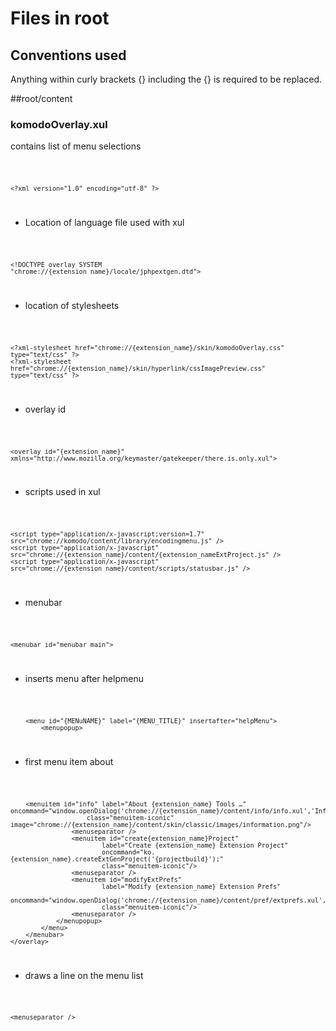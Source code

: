 
# Files in root
## Conventions used
Anything within curly brackets {} including the {} is required to be replaced.

##root/content

### komodoOverlay.xul
contains list of menu selections

<code>

    <?xml version="1.0" encoding="utf-8" ?>

</code>

*  Location of language file used with xul 

<code>

    <!DOCTYPE overlay SYSTEM 			           "chrome://{extension_name}/locale/jphpextgen.dtd">

</code>

* location of stylesheets

<code>

    <?xml-stylesheet href="chrome://{extension_name}/skin/komodoOverlay.css" type="text/css" ?>
    <?xml-stylesheet href="chrome://{extension_name}/skin/hyperlink/cssImagePreview.css" type="text/css" ?>

</code>

* overlay id

<code>
    
    <overlay id="{extension_name}" xmlns="http://www.mozilla.org/keymaster/gatekeeper/there.is.only.xul">

</code>

* scripts used in xul

<code>
    
    <script type="application/x-javascript;version=1.7" src="chrome://komodo/content/library/encodingmenu.js" />
    <script type="application/x-javascript"             src="chrome://{extension_name}/content/{extension_nameExtProject.js" />
    <script type="application/x-javascript"             src="chrome://{extension_name}/content/scripts/statusbar.js" />

</code>

* menubar

<code>
    
    <menubar id="menubar_main">
    
</code>

* inserts menu after helpmenu

<code>
    
		<menu id="{MENuNAME}" label="{MENU_TITLE}" insertafter="helpMenu">
			<menupopup>
            
</code>
            
* first menu item about
        
<code>
    
	    <menuitem id="info" label="About {extension_name} Tools …"     oncommand="window.openDialog('chrome://{extension_name}/content/info/info.xul','Info','chrome,centerscreen,modal');"
                        class="menuitem-iconic" image="chrome://{extension_name}/content/skin/classic/images/information.png"/>
                    <menuseparator />
                    <menuitem id="create{extension_name}Project"
                            label="Create {extension_name} Extension Project"
                            oncommand="ko.{extension_name}.createExtGenProject('{projectbuild}');"
                            class="menuitem-iconic"/>
                    <menuseparator />
                    <menuitem id="modifyExtPrefs"
                            label="Modify {extension_name} Extension Prefs"
                            oncommand="window.openDialog('chrome://{extension_name}/content/pref/extprefs.xul','Info','chrome,centerscreen,modal');"
                            class="menuitem-iconic"/>
                    <menuseparator />
                </menupopup>
            </menu>
        </menubar>
    </overlay>
                 

</code>

*   draws a line on the menu list

<code>
    
    <menuseparator />
    
</code>
